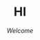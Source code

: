 <html>

<head>

<style>
h1 {text-align: center;}
p {text-align: center;}
</style>

<title> awesome website </title>

</head>

<body>
  <h1> <strong>HI</strong> </h1>
  <p> <i>Welcome</i> </p>
</body>

<html>
